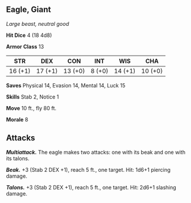 ## Eagle, Giant

*Large beast, neutral good*

**Hit Dice** 4 (18 4d8)

**Armor Class** 13

| STR     | DEX     | CON     | INT     | WIS     | CHA     |
|---------|---------|---------|---------|---------|---------|
| 16 (+1) | 17 (+1) | 13 (+0) |  8 (+0) | 14 (+1) | 10 (+0) |

**Saves** Physical 14, Evasion 14, Mental 14, Luck 15

**Skills** Stab 2, Notice 1

**Move** 10 ft., fly 80 ft.

**Morale** 8

## Attacks

***Multiattack.*** The eagle makes two attacks: one with its beak and one with its talons.

***Beak.*** +3 (Stab 2 DEX +1), reach 5 ft., one target. Hit: 1d6+1 piercing damage.

***Talons.*** +3 (Stab 2 DEX +1), reach 5 ft., one target. Hit: 2d6+1 slashing damage.

